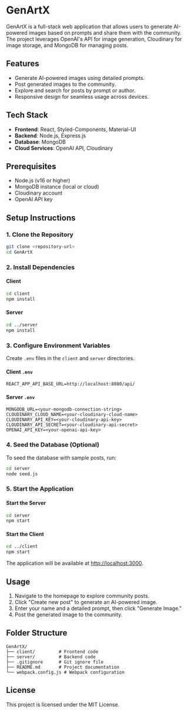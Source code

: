 # GenArtX

GenArtX is a full-stack web application that allows users to generate AI-powered images based on prompts and share them with the community. The project leverages OpenAI's API for image generation, Cloudinary for image storage, and MongoDB for managing posts.

## Features
- Generate AI-powered images using detailed prompts.
- Post generated images to the community.
- Explore and search for posts by prompt or author.
- Responsive design for seamless usage across devices.

## Tech Stack
- **Frontend**: React, Styled-Components, Material-UI
- **Backend**: Node.js, Express.js
- **Database**: MongoDB
- **Cloud Services**: OpenAI API, Cloudinary

## Prerequisites
- Node.js (v16 or higher)
- MongoDB instance (local or cloud)
- Cloudinary account
- OpenAI API key

## Setup Instructions

### 1. Clone the Repository
```bash
git clone <repository-url>
cd GenArtX
```

### 2. Install Dependencies
#### Client
```bash
cd client
npm install
```

#### Server
```bash
cd ../server
npm install
```

### 3. Configure Environment Variables
Create `.env` files in the `client` and `server` directories.

#### Client `.env`
```env
REACT_APP_API_BASE_URL=http://localhost:8080/api/
```

#### Server `.env`
```env
MONGODB_URL=<your-mongodb-connection-string>
CLOUDINARY_CLOUD_NAME=<your-cloudinary-cloud-name>
CLOUDINARY_API_KEY=<your-cloudinary-api-key>
CLOUDINARY_API_SECRET=<your-cloudinary-api-secret>
OPENAI_API_KEY=<your-openai-api-key>
```

### 4. Seed the Database (Optional)
To seed the database with sample posts, run:
```bash
cd server
node seed.js
```

### 5. Start the Application
#### Start the Server
```bash
cd server
npm start
```

#### Start the Client
```bash
cd ../client
npm start
```

The application will be available at [http://localhost:3000](http://localhost:3000).

## Usage
1. Navigate to the homepage to explore community posts.
2. Click "Create new post" to generate an AI-powered image.
3. Enter your name and a detailed prompt, then click "Generate Image."
4. Post the generated image to the community.

## Folder Structure
```
GenArtX/
├── client/         # Frontend code
├── server/         # Backend code
├── .gitignore      # Git ignore file
├── README.md       # Project documentation
└── webpack.config.js # Webpack configuration
```

## License
This project is licensed under the MIT License.
